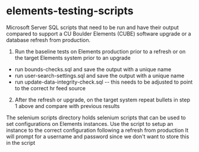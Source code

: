 # elements-testing-scripts

Microsoft Server SQL scripts that need to be run and have their output compared to support a CU Boulder Elements (CUBE) software upgrade or a database refresh from production.

1. Run the baseline tests on Elements production prior to a refresh or on the target Elements system prior to an upgrade
  * run bounds-checks.sql and save the output with a unique name
  * run user-search-settings.sql and save the output with a unique name 
  * run update-data-integrity-check.sql -- this needs to be adjusted to point to the correct hr feed source
 
2. After the refresh or upgrade, on the target system repeat bullets in step 1 above and compare with previous results

The selenium scripts directory holds selenium scripts that can be used to set configurations on Elements instances.
Use the script to setup an instance to the correct configuration following a refresh from production
It will prompt for a username and password since we don't want to store this in the script
